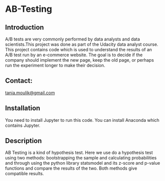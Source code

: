 # AB-Testing

## Introduction
A/B tests are very commonly performed by data analysts and data scientists.This project was done as part of the Udacity data analyst course. This project contains code which is used to understand the results of an A/B test run by an e-commerce website. The goal is to decide if the company should implement the new page, keep the old page, or perhaps run the experiment longer to make their decision.

## Contact:
tania.moulik@gmail.com

## Installation
You need to install Jupyter to run this code. You can install Anaconda which contains Jupyter.

## Description
AB Testing is a kind of hypothesis test. Here we use do a hypothesis test using two methods: bootstrapping the sample and calculating probabilities and through using the python library statsmodel and its z-score and p-value functions and compare the results of the two. Both methods give compatible results.


